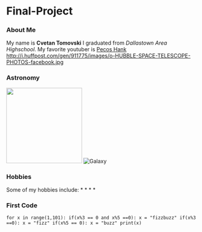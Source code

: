 # Final-Project

### About Me

My name is **Cvetan Tomovski** I graduated from *Dallastown Area Highschool*. My favorite youtuber is [Pecos Hank](https://www.youtube.com/channel/UCAQpSHsgUcNt6uCOjpgD8kw)
http://i.huffpost.com/gen/911775/images/o-HUBBLE-SPACE-TELESCOPE-PHOTOS-facebook.jpg
### Astronomy
<img src = "http://i.huffpost.com/gen/911775/images/o-HUBBLE-SPACE-TELESCOPE-PHOTOS-facebook.jpg" height="200" width="200"> ![Galaxy](https://wpcdn.us-east-1.vip.tn-cloud.net/www.channel3000.com/content/uploads/2020/04/telescope-1024x576.jpg)



### Hobbies
Some of my hobbies include:
*
*
*
*

### First Code
`
for x in range(1,101):
  if(x%3 == 0 and x%5 ==0):
    x = "fizzbuzz"
  if(x%3 ==0):
    x = "fizz"
  if(x%5 == 0):
    x = "buzz"
  print(x)
`
